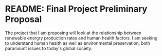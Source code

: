 # README: Final Project Preliminary Proposal

The project that I am proposing will look at the relationship between renewable energry production rates and human health factors. I am seeking to understand human health as well as environmental preservation, both paramount issues to today's global society.